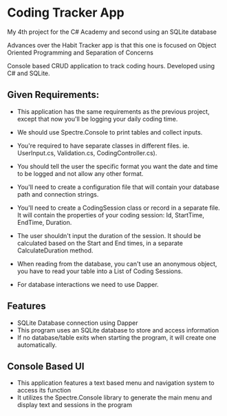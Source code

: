 # Coding Tracker App
My 4th project for the C# Academy and second using an SQLite database

Advances over the Habit Tracker app is that this one is focused on Object Oriented Programming and Separation of Concerns

Console based CRUD application to track coding hours. Developed using C# and SQLite.

## Given Requirements:

- This application has the same requirements as the previous project, except that now you'll be logging your daily coding time.

- We should use Spectre.Console to print tables and collect inputs.

- You're required to have separate classes in different files. ie. UserInput.cs, Validation.cs, CodingController.cs).

- You should tell the user the specific format you want the date and time to be logged and not allow any other format.

- You'll need to create a configuration file that will contain your database path and connection strings.

- You'll need to create a CodingSession class or record in a separate file. It will contain the properties of your coding session: Id, StartTime, EndTime, Duration.

- The user shouldn't input the duration of the session. It should be calculated based on the Start and End times, in a separate CalculateDuration method.

- When reading from the database, you can't use an anonymous object, you have to read your table into a List of Coding Sessions.

- For database interactions we need to use Dapper.

## Features

- SQLite Database connection using Dapper
- This program uses an SQLite database to store and access information
- If no database/table exits when starting the program, it will create one automatically.

## Console Based UI

- This application features a text based menu and navigation system to access its function
- It utilizes the Spectre.Console library to generate the main menu and display text and sessions in the program
